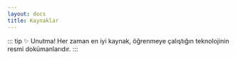 ```yaml
---
layout: docs
title: Kaynaklar
---
```


::: tip ✨ Unutma!
Her zaman en iyi kaynak, öğrenmeye çalıştığın teknolojinin resmi dokümanlarıdır. 
:::
